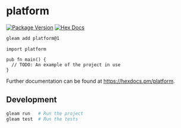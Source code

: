 # platform

[![Package Version](https://img.shields.io/hexpm/v/platform)](https://hex.pm/packages/platform)
[![Hex Docs](https://img.shields.io/badge/hex-docs-ffaff3)](https://hexdocs.pm/platform/)

```sh
gleam add platform@1
```
```gleam
import platform

pub fn main() {
  // TODO: An example of the project in use
}
```

Further documentation can be found at <https://hexdocs.pm/platform>.

## Development

```sh
gleam run   # Run the project
gleam test  # Run the tests
```
